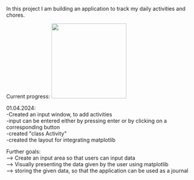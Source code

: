 In this project I am building an application to track my daily activities and chores. 

Current progress:
<img src="https://github.com/jbirkenmaier/Bullet-Journal-Application/assets/127735731/da85160f-c960-4fab-8957-043fbb89b83b" width="200" height=auto />

01.04.2024:<br>
-Created an input window, to add activities <br>
-input can be entered either by pressing enter or by clicking on a corresponding button <br>
-created "class Activity" <br>
-created the layout for integrating matplotlib <br>

Further goals: <br>
--> Create an input area so that users can input data<br>
--> Visually presenting the data given by the user using matplotlib <br>
--> storing the given data, so that the application can be used as a journal<br>
              
